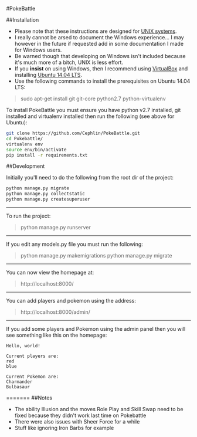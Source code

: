 #PokeBattle

##Installation

* Please note that these instructions are designed for [UNIX systems](https://www.youtube.com/watch?v=dFUlAQZB9Ng).
* I really cannot be arsed to document the Windows experience... I may however in the future if requested add in some documentation I made for Windows users.
* Be warned though that developing on Windows isn't included because it's much more of a bitch, UNIX is less effort.
* If you __insist__ on using Windows, then I recommend using [VirtualBox](https://www.virtualbox.org/) and installing [Ubuntu 14.04 LTS](http://www.ubuntu.com/download/desktop).
* Use the following commands to install the prerequisites on Ubuntu 14.04 LTS:

> sudo apt-get install git git-core python2.7 python-virtualenv

To install PokeBattle you must ensure you have python v2.7 installed, git installed and virtualenv installed then run the following (see above for Ubuntu):

```bash
git clone https://github.com/Cephlin/PokeBattle.git
cd Pokebattle/
virtualenv env
source env/bin/activate
pip install -r requirements.txt
```

##Development

Initially you'll need to do the following from the root dir of the project:

```bash
python manage.py migrate
python manage.py collectstatic
python manage.py createsuperuser
```

-----
To run the project:

> python manage.py runserver

-----
If you edit any models.py file you must run the following:

> python manage.py makemigrations
> python manage.py migrate

-----
You can now view the homepage at:

> http://localhost:8000/

-----
You can add players and pokemon using the address:

> http://localhost:8000/admin/

-----
If you add some players and Pokemon using the admin panel then you will see something like this on the homepage:

    Hello, world!

    Current players are:
    red
    blue

    Current Pokemon are:
    Charmander
    Bulbasaur


=======
##Notes

* The ability Illusion and the moves Role Play and Skill Swap need to be fixed because they didn't work last time on Pokebattle
* There were also issues with Sheer Force for a while
* Stuff like ignoring Iron Barbs for example